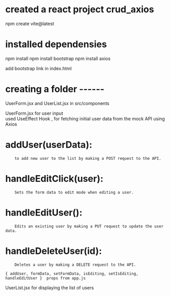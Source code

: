 # created a react project crud_axios
npm create vite@latest
 
# installed dependensies
npm install
npm install bootstrap
npm install axios

add bootstrap link in index.html

# creating a folder ------
 UserForm.jsx and UserList.jsx in src/components

UserForm.jsx 
    for user input  
    used UseEffect Hook ,
        for fetching initial user data from the mock API using Axios

   # addUser(userData):
        to add new user to the list by making a POST request to the API.
   # handleEditClick(user): 
        Sets the form data to edit mode when editing a user.
   # handleEditUser(): 
        Edits an existing user by making a PUT request to update the user data.
   # handleDeleteUser(id): 
        Deletes a user by making a DELETE request to the API.

    { addUser, formData, setFormData, isEditing, setIsEditing, handleEditUser }  props from app.js  

UserList.jsx 
    for displaying the list of users




